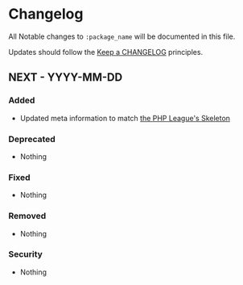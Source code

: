 # Changelog

All Notable changes to `:package_name` will be documented in this file.

Updates should follow the [Keep a CHANGELOG](http://keepachangelog.com/) principles.

## NEXT - YYYY-MM-DD

### Added
- Updated meta information to match [the PHP League's Skeleton](https://github.com/thephpleague/skeleton)

### Deprecated
- Nothing

### Fixed
- Nothing

### Removed
- Nothing

### Security
- Nothing

